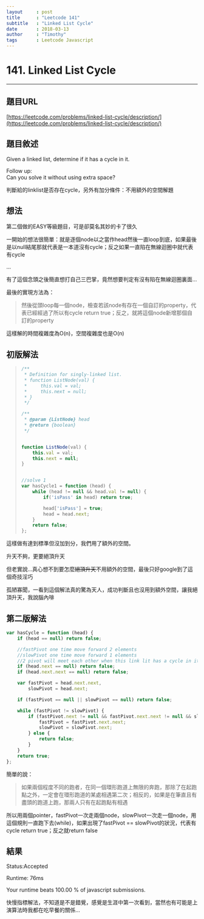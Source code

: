 ```yaml
---
layout     : post
title      : "Leetcode 141"
subtitle   : "Linked List Cycle"
date       : 2018-03-13
author     : "Timothy"
tags       : Leetcode Javascript
---
```

# 141. Linked List Cycle

---

## 題目URL

[https://leetcode.com/problems/linked-list-cycle/description/](https://leetcode.com/problems/linked-list-cycle/description/)



## 題目敘述

Given a linked list, determine if it has a cycle in it.

Follow up:  
Can you solve it without using extra space?



判斷給的linklist是否存在cycle，另外有加分條件：不用額外的空間解題



## 想法

第二個做的EASY等級題目，可是卻莫名其妙的卡了很久

一開始的想法很簡單：就是逐個node以之當作head然後一直loop到底，如果最後是以null結尾那就代表是一本道沒有cycle；反之如果一直陷在無線迴圈中就代表有cycle

...

有了這個念頭之後簡直想打自己三巴掌，竟然想要判定有沒有陷在無線迴圈裏面...



最後的實現方法為：

> 然後從頭loop每一個node，檢查若該node有存在一個自訂的property，代表已經經過了所以有cycle return true；反之，就將這個node新增那個自訂的property

這樣解的時間複雜度為O\(n\)，空間複雜度也是O\(n\)



## 初版解法

> ```js
> /**
>  * Definition for singly-linked list.
>  * function ListNode(val) {
>  *     this.val = val;
>  *     this.next = null;
>  * }
>  */
>
> /**
>  * @param {ListNode} head
>  * @return {boolean}
>  */
>
>
> function ListNode(val) {
>     this.val = val;
>     this.next = null;
> }
>
>
> //solve 1
> var hasCycle1 = function (head) {
>     while (head != null && head.val != null) {
>         if('isPass' in head) return true;
>
>         head['isPass'] = true;
>         head = head.next;
>     }
>     return false;
> };
>
> ```

這樣做有達到標準但沒加到分，我們用了額外的空間。

升天不夠，更要絕頂升天

但老實說...真心想不到要怎麼~~絕頂升天~~不用額外的空間，最後只好google到了這個奇技淫巧

孤陋寡聞，一看到這個解法真的驚為天人，成功判斷且也沒用到額外空間，讓我絕頂升天，我說腦內啡



## 第二版解法

```js
var hasCycle = function (head) {
    if (head == null) return false;

    //fastPivot one time move forward 2 elements
    //slowPivot one time move forward 1 elements
    //2 pivot will meet each other when this link lit has a cycle in it
    if (head.next == null) return false;
    if (head.next.next == null) return false;

    var fastPivot = head.next.next,
        slowPivot = head.next;

    if (fastPivot == null || slowPivot == null) return false;

    while (fastPivot != slowPivot) {
        if (fastPivot.next != null && fastPivot.next.next != null && slowPivot.next != null) {
            fastPivot = fastPivot.next.next;
            slowPivot = slowPivot.next;
        } else {
            return false;
        }
    }
    return true;
};
```

簡單的說：

> 如果兩個程度不同的跑者，在同一個環形跑道上無限的奔跑，那除了在起跑點之外，一定會在環形跑道的某處相遇第二次；相反的，如果是在筆直且有盡頭的跑道上跑，那兩人只有在起跑點有相遇

所以用兩個pointer，fastPivot一次走兩個node，slowPivot一次走一個node，用這個規則一直跑下去\(while\)，如果出現了fastPivot == slowPivot的狀況，代表有cycle return true；反之就return false



## 結果

Status:Accepted

Runtime: 76ms

Your runtime beats 100.00 % of javascript submissions.

快慢指標解法，不知道是不是錯覺，感覺是生涯中第一次看到，當然也有可能是上演算法時我都在吃早餐的關係...

